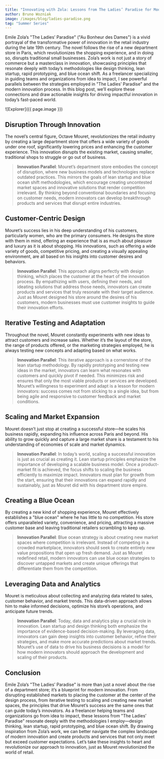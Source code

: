 ```yaml
---
title: "Innovating with Zola: Lessons from The Ladies’ Paradise for Modern Innovators"
author: Bruno Wozniak
image: /images/blog/ladies-paradise.png
tag: "Summer Series"
---
```


Emile Zola’s "The Ladies’ Paradise" ("Au Bonheur des Dames") is a vivid portrayal of the transformative power of innovation in the retail industry during the late 19th century. The novel follows the rise of a new department store in Paris, which revolutionizes the shopping experience, and in doing so, disrupts traditional small businesses. Zola’s work is not just a story of commerce but a masterclass in innovation, showcasing principles that resonate deeply with today’s methodologies like design thinking, lean startup, rapid prototyping, and blue ocean shift. As a freelancer specializing in guiding teams and organizations from idea to impact, I see powerful parallels between the strategies employed in "The Ladies’ Paradise" and the modern innovation process. In this blog post, we’ll explore these connections and draw actionable insights for driving impactful innovation in today’s fast-paced world.

![Explorer]({{ page.image }})

<!--more-->

## Disruption Through Innovation

The novel’s central figure, Octave Mouret, revolutionizes the retail industry by creating a large department store that offers a wide variety of goods under one roof, significantly lowering prices and enhancing the customer experience. This innovation disrupts the existing market, causing smaller, traditional shops to struggle or go out of business.

> **Innovation Parallel**: Mouret’s department store embodies the concept of disruption, where new business models and technologies replace outdated practices. This mirrors the goals of lean startup and blue ocean shift methodologies, which encourage creating uncontested market spaces and innovative solutions that render competition irrelevant. By thinking beyond conventional boundaries and focusing on customer needs, modern innovators can develop breakthrough products and services that disrupt entire industries.

## Customer-Centric Design

Mouret’s success lies in his deep understanding of his customers, particularly women, who are the primary consumers. He designs the store with them in mind, offering an experience that is as much about pleasure and luxury as it is about shopping. His innovations, such as offering a wide variety of goods, competitive pricing, and creating a visually appealing environment, are all based on his insights into customer desires and behaviors.

> **Innovation Parallel**: This approach aligns perfectly with design thinking, which places the customer at the heart of the innovation process. By empathizing with users, defining their needs, and ideating solutions that address those needs, innovators can create products and services that truly resonate with their target audience. Just as Mouret designed his store around the desires of his customers, modern businesses must use customer insights to guide their innovation efforts.

## Iterative Testing and Adaptation

Throughout the novel, Mouret constantly experiments with new ideas to attract customers and increase sales. Whether it’s the layout of the store, the range of products offered, or the marketing strategies employed, he is always testing new concepts and adapting based on what works.

> **Innovation Parallel**: This iterative approach is a cornerstone of the lean startup methodology. By rapidly prototyping and testing new ideas in the market, innovators can learn what resonates with customers and quickly pivot if needed. This minimizes risk and ensures that only the most viable products or services are developed. Mouret’s willingness to experiment and adapt is a lesson for modern innovators: success comes not from sticking to a single idea, but from being agile and responsive to customer feedback and market conditions.

## Scaling and Market Expansion

Mouret doesn’t just stop at creating a successful store—he scales his business rapidly, expanding his influence across Paris and beyond. His ability to grow quickly and capture a large market share is a testament to his understanding of economies of scale and market dynamics.

> **Innovation Parallel**: In today’s world, scaling a successful innovation is just as crucial as creating it. Lean startup principles emphasize the importance of developing a scalable business model. Once a product-market fit is achieved, the focus shifts to scaling the business efficiently to maximize impact. Innovators must plan for growth from the start, ensuring that their innovations can expand rapidly and sustainably, just as Mouret did with his department store empire.

## Creating a Blue Ocean

By creating a new kind of shopping experience, Mouret effectively establishes a "blue ocean" where he has little to no competition. His store offers unparalleled variety, convenience, and pricing, attracting a massive customer base and leaving traditional retailers scrambling to keep up.

> **Innovation Parallel**: Blue ocean strategy is about creating new market spaces where competition is irrelevant. Instead of competing in a crowded marketplace, innovators should seek to create entirely new value propositions that open up fresh demand. Just as Mouret redefined retail, modern innovators can use blue ocean strategies to discover untapped markets and create unique offerings that differentiate them from the competition.

## Leveraging Data and Analytics

Mouret is meticulous about collecting and analyzing data related to sales, customer behavior, and market trends. This data-driven approach allows him to make informed decisions, optimize his store’s operations, and anticipate future trends.

> **Innovation Parallel**: Today, data and analytics play a crucial role in innovation. Lean startup and design thinking both emphasize the importance of evidence-based decision-making. By leveraging data, innovators can gain deep insights into customer behavior, refine their strategies, and make more accurate predictions about market trends. Mouret’s use of data to drive his business decisions is a model for how modern innovators should approach the development and scaling of their products.

## Conclusion

Emile Zola’s "The Ladies’ Paradise" is more than just a novel about the rise of a department store; it’s a blueprint for modern innovation. From disrupting established markets to placing the customer at the center of the design process, from iterative testing to scaling and creating new market spaces, the principles that drive Mouret’s success are the same ones that can guide today’s innovators. As a freelancer helping teams and organizations go from idea to impact, these lessons from "The Ladies’ Paradise" resonate deeply with the methodologies I employ—design thinking, lean startup, rapid prototyping, and blue ocean shift. By drawing inspiration from Zola’s work, we can better navigate the complex landscape of modern innovation and create products and services that not only meet but exceed customer expectations. Let’s take these insights to heart and revolutionize our approach to innovation, just as Mouret revolutionized the world of retail.
